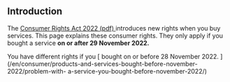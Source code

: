 ##  Introduction

The [ Consumer Rights Act 2022 (pdf)
](https://www.irishstatutebook.ie/eli/2022/act/37/enacted/en/pdf) introduces
new rights when you buy services. This page explains these consumer rights.
They only apply if you bought a service **on or after 29 November 2022.**

You have different rights if you [ bought on or before 28 November 2022.
](/en/consumer/products-and-services-bought-before-november-2022/problem-with-
a-service-you-bought-before-november-2022/)
